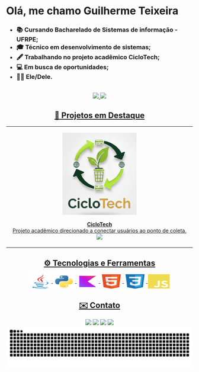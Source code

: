 # Olá, me chamo Guilherme Teixeira 

<h3>

- 📚 Cursando Bacharelado de Sistemas de informação - UFRPE;
- 🎓 Técnico em desenvolvimento de sistemas;
- 🖋️ Trabalhando no projeto acadêmico CicloTech;
- 💻 Em busca de oportunidades;
- 👨🏽 Ele/Dele.
</h3>

<br>

<div align="center">
  <a href="https://github.com/guilhermettxr">
  <img height="140em" src="https://github-readme-stats.vercel.app/api?username=teixeiraguilherme&show_icons=true&theme=dark&include_all_commits=true&count_private=true&title_color=00001"/>
  <img height="140em" src="https://github-readme-stats.vercel.app/api/top-langs/?username=teixeiraguilherme&layout=compact&langs_count=8&theme=dark&title_color=00001"/>
</div>

<h2 align="center">🚀 Projetos em Destaque</h2>
<table align="center">
  <tr style="border: none;">
    <td width="50%" align="center">
      <p align="center">
        <a href="https://github.com/teixeiraguilherme/Ciclo_Tech">
          <img src="Logo ciclotech.png" width="200" alt="CicloTech"/>
        </a>
      </p>
      <p align="center">
        <strong>CicloTech</strong><br>
        Projeto acadêmico direcionado a conectar usuários ao ponto de coleta.
        <br>
        <img src="https://img.shields.io/badge/Python-E34F26?style=for-the-badge&logo=Python5&logoColor=white">
      </p>
    </td>
  </tr>
</table>

<div align="center">

## ⚙️ Tecnologias e Ferramentas

  <div style="display: inline_block">
    <img align="center" alt="Gui-Java" height="40" width="60" src="https://raw.githubusercontent.com/devicons/devicon/master/icons/java/java-original.svg">
    <img align="center" alt="Gui-Python" height="40" width="60" src="https://raw.githubusercontent.com/devicons/devicon/master/icons/python/python-original.svg">
    <img align="center" alt="Gui-Kotlin" height="40" width="60" src="https://raw.githubusercontent.com/devicons/devicon/master/icons/kotlin/kotlin-original.svg"> 
    <img align="center" alt="Gui-HTML" height="40" width="60" src="https://raw.githubusercontent.com/devicons/devicon/master/icons/html5/html5-original.svg">
    <img align="center" alt="Gui-CSS" height="40" width="60" src="https://raw.githubusercontent.com/devicons/devicon/master/icons/css3/css3-original.svg">
    <img align="center" alt="Gui-Js" height="40" width="60" src="https://raw.githubusercontent.com/devicons/devicon/master/icons/javascript/javascript-plain.svg">
  </div> 
</div> 

<div align="center"> 

## ✉️ Contato
  
  <div> 
  <a href="https://instagram.com/guilhermettxr" target="_blank"><img src="https://img.shields.io/badge/-Instagram-%23E4405F?style=for-the-badge&logo=instagram&logoColor=white" target="_blank"></a>
 <a href="https://discord.gg/guilhermettxr" target="_blank"><img src="https://img.shields.io/badge/Discord-7289DA?style=for-the-badge&logo=discord&logoColor=white" target="_blank"></a> 
  <a href = "mailto:guilhermeabraaotb@outlook.com"><img src="https://img.shields.io/badge/-outlook-%23333?style=for-the-badge&logo=gmail&logoColor=white" target="_blank"></a>
  <a href="https://www.linkedin.com/in/guilherme-bezerra-248325324/" target="_blank"><img src="https://img.shields.io/badge/-LinkedIn-%230077B5?style=for-the-badge&logo=linkedin&logoColor=white" target="_blank"></a> 
  </div>
</div>

<div align="center">
  <img src="https://raw.githubusercontent.com/teixeiraguilherme/teixeiraguilherme/output/snake.svg" alt="Snake animation"/>
</div>

